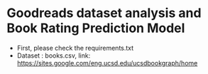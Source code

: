 # Goodreads dataset analysis and Book Rating Prediction Model

* First, please check the requirements.txt
* Dataset : books.csv, link: https://sites.google.com/eng.ucsd.edu/ucsdbookgraph/home
